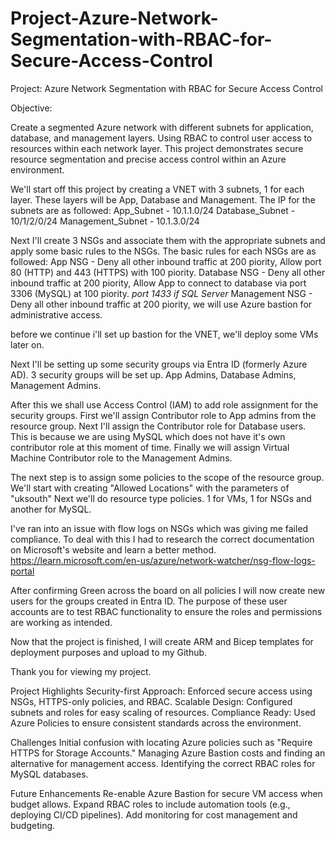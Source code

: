 # Project-Azure-Network-Segmentation-with-RBAC-for-Secure-Access-Control

Project: Azure Network Segmentation with RBAC for Secure Access Control

Objective:

Create a segmented Azure network with different subnets for application, database, and management layers. 
Using RBAC to control user access to resources within each network layer. 
This project demonstrates secure resource segmentation and precise access control within an Azure environment.

We'll start off this project by creating a VNET with 3 subnets, 1 for each layer. These layers will be App, Database and Management.
The IP for the subnets are as followed:
App_Subnet - 10.1.1.0/24
Database_Subnet - 10/1/2/0/24
Management_Subnet - 10.1.3.0/24

Next I'll create 3 NSGs and associate them with the appropriate subnets and apply some basic rules to the NSGs.
The basic rules for each NSGs are as followed:
App NSG - Deny all other inbound traffic at 200 piority, Allow port 80 (HTTP) and 443 (HTTPS) with 100 piority.
Database NSG - Deny all other inbound traffic at 200 piority, Allow App to connect to database via port 3306 (MySQL) 
at 100 piority. *port 1433 if SQL Server*
Management NSG - Deny all other inbound traffic at 200 piority, we will use Azure bastion for administrative access.

before we continue i'll set up bastion for the VNET, we'll deploy some VMs later on.

Next I'll be setting up some security groups via Entra ID (formerly Azure AD).
3 security groups will be set up. App Admins, Database Admins, Management Admins.

After this we shall use Access Control (IAM) to add role assignment for the security groups.
First we'll assign Contributor role to App admins from the resource group.
Next I'll assign the Contributor role for Database users. 
This is because we are using MySQL which does not have it's own contributor role at this moment of time.
Finally we will assign Virtual Machine Contributor role to the Management Admins.

The next step is to assign some policies to the scope of the resource group.
We'll start with creating "Allowed Locations" with the parameters of "uksouth"
Next we'll do resource type policies. 1 for VMs, 1 for NSGs and another for MySQL.

I've ran into an issue with flow logs on NSGs which was giving me failed compliance.
To deal with this I had to research the correct documentation on Microsoft's website and learn a better method.
https://learn.microsoft.com/en-us/azure/network-watcher/nsg-flow-logs-portal

After confirming Green across the board on all policies I will now create new users for the groups created in Entra ID.
The purpose of these user accounts are to test RBAC functionality to ensure the roles and permissions are working as intended.

Now that the project is finished, I will create ARM and Bicep templates for deployment purposes and upload to my Github.

Thank you for viewing my project.

Project Highlights
Security-first Approach: Enforced secure access using NSGs, HTTPS-only policies, and RBAC.
Scalable Design: Configured subnets and roles for easy scaling of resources.
Compliance Ready: Used Azure Policies to ensure consistent standards across the environment.

Challenges
Initial confusion with locating Azure policies such as "Require HTTPS for Storage Accounts."
Managing Azure Bastion costs and finding an alternative for management access.
Identifying the correct RBAC roles for MySQL databases.

Future Enhancements
Re-enable Azure Bastion for secure VM access when budget allows.
Expand RBAC roles to include automation tools (e.g., deploying CI/CD pipelines).
Add monitoring for cost management and budgeting.
